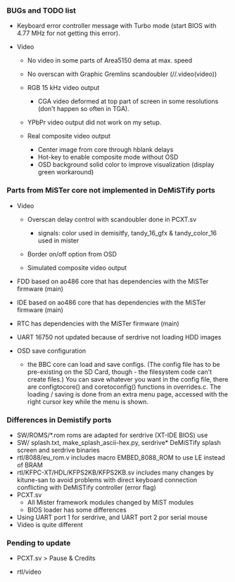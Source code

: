 ### BUGs and TODO list

* Keyboard error controller message with Turbo mode (start BIOS with 4.77 MHz for not getting this error).

* Video

  * No video in some parts of Area5150 dema at max. speed

  * No overscan with Graphic Gremlins scandoubler (//.video(video))
  
  * RGB 15 kHz video output 
    * CGA video deformed at top part of screen in some resolutions (don't happen so often in TGA).
    
  * YPbPr video output did not work on my setup.
  
  * Real composite video output
    * Center image from core through hblank delays
    * Hot-key to enable composite mode without OSD 
    * OSD background solid color to improve visualization (display green workaround)
    
      

### Parts from MiSTer core not implemented in DeMiSTify ports

* Video
  
  * Overscan delay control with scandoubler done in PCXT.sv
    * signals: color used in demisitfy, tandy_16_gfx & tandy_color_16 used in mister
  
  * Border on/off option from OSD
  * Simulated composite video output
  
* FDD based on ao486 core that has dependencies with the MiSTer firmware (main)

* IDE based on ao486 core that has dependencies with the MiSTer firmware (main)

* RTC has dependencies with the MiSTer firmware (main)

* UART 16750 not updated because of serdrive not loading HDD images

* OSD save configuration

  *  the BBC core can load and save configs.  (The config file has to be pre-existing on the SD Card, though - the filesystem code can't create files.)  You can save whatever you want in the config file, there are configtocore() and coretoconfig() functions in overrides.c.  The loading / saving is done from an extra menu page, accessed with the right cursor key while the menu is shown.

  

### Differences in Demistify ports

* SW/ROMS/*.rom  roms are adapted for serdrive (XT-IDE BIOS) use
* SW/   splash.txt, make_splash_ascii-hex.py, serdrive*   DeMiSTify splash screen and serdrive binaries
* rtl/8088/eu_rom.v includes macro EMBED_8088_ROM to use LE instead of BRAM
* rtl/KFPC-XT/HDL/KFPS2KB/KFPS2KB.sv includes many changes by kitune-san to avoid problems with direct keyboard connection conflicting with DeMiSTify controller (error flag)
* PCXT.sv
  * All Mister framework modules changed by MiST modules
  * BIOS loader has some differences
* Using UART port 1 for serdrive, and UART port 2 por serial mouse
* Video is quite different



### Pending to update

* PCXT.sv  > Pause & Credits 

* rtl/video

  




